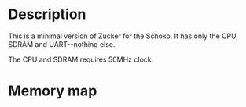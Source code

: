# Description
This is a minimal version of Zucker for the Schoko. It has only the CPU, SDRAM and UART--nothing else.

The CPU and SDRAM requires 50MHz clock.

# Memory map

